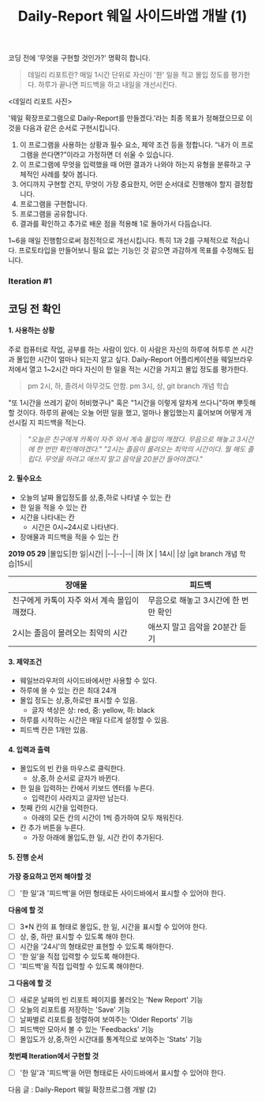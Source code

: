 ﻿---
layout : post
title : Daily-Report 웨일 사이드바앱 개발 (1) 
---
코딩 전에 '무엇을 구현할 것인가?' 명확히 합니다.
>데일리 리포트란?
>매일 1시간 단위로 자신이 '한' 일을 적고 몰입 정도를 평가한다. 하루가 끝나면 피드백을 하고 내일을 개선시킨다.

<데일리 리포트 사진>

'웨일 확장프로그램으로 Daily-Report를 만들겠다.'라는 최종 목표가 정해졌으므로 이것을 다음과 같은 순서로 구현시킵니다.
1. 이  프로그램을  사용하는  상황과  필수  요소, 제약  조건  등을  정합니다. “내가  이  프로그램을  쓴다면?”이라고  가정하면  더  쉬울  수  있습니다.
2. 이  프로그램에  무엇을  입력했을  때  어떤  결과가  나와야  하는지  유형을  분류하고  구체적인  사례를  찾아  봅니다.
3. 어디까지  구현할  건지, 무엇이  가장  중요한지, 어떤  순서대로  진행해야  할지  결정합니다.
4. 프로그램을  구현합니다.
5. 프로그램을  공유합니다.
6. 결과를  확인하고  추가로  배운  점을  적용해 1로  돌아가서  다듬습니다.

1~6을  매일  진행함으로써  점진적으로  개선시킵니다. 특히 1과 2를 구체적으로 적습니다. 프로토타입을 만들어보니 필요 없는 기능인 것 같으면 과감하게 목표를 수정해도 됩니다.

### Iteration #1
코딩 전 확인
---
#### 1. 사용하는 상황
주로 컴퓨터로 작업, 공부를 하는 사람이 있다. 이 사람은 자신의 하루에 허투루 쓴 시간과 몰입한 시간이 얼마나 되는지 알고 싶다. Daily-Report 어플리케이션을 웨일브라우저에서 열고 1~2시간 마다 자신이 한 일을 적는 시간을 가지고 몰입 정도를 평가한다.
> pm 2시, 하, 졸려서 아무것도 안함.
> pm 3시, 상, git branch 개념 학습

"또 1시간을 쓰레기 같이 허비했구나" 혹은 "1시간을 이렇게 알차게 쓰다니"하며 뿌듯해 할 것이다. 하루의 끝에는 오늘 어떤 일을 했고, 얼마나 몰입했는지 훑어보며 어떻게 개선시킬 지 피드백을 적는다.
> *"오늘은 친구에게 카톡이 자주 와서 계속 몰입이 깨졌다. 무음으로 해놓고 3시간에 한 번만 확인해야겠다."*
> *"2시는 졸음이 몰려오는 최악의 시간이다. 뭘 해도 졸립다. 무엇을 하려고 애쓰지 말고 음악을 20분간 들어야겠다."*

#### 2. 필수요소
 - 오늘의 날짜 몰입정도를 상,중,하로 나타낼 수 있는 칸
 - 한 일을 적을 수 있는 칸
 - 시간을 나타내는 칸
	 - 시간은 0시~24시로 나타낸다.
 - 장애물과 피드백을 적을 수 있는 칸

**2019 05 29**
|몰입도|한 일|시간|
|--|--|--|
|하  |X | 14시|
|상 |git branch 개념 학습|15시|

|장애물|피드백|
|--|--|
|친구에게 카톡이 자주 와서 계속 몰입이 깨졌다.|무음으로 해놓고 3시간에 한 번만 확인|
|2시는 졸음이 몰려오는 최악의 시간|애쓰지 말고 음악을 20분간 듣기|

#### 3. 제약조건
- 웨일브라우저의 사이드바에서만 사용할 수 있다.
 - 하루에 쓸 수 있는 칸은 최대 24개
 - 몰입 정도는 상,중,하로만 표시할 수 있음.
	 - 글자 색상은 상: red, 중: yellow, 하: black
 - 하루를 시작하는 시간은 매일 다르게 설정할 수 있음.
 - 피드백 칸은 1개만 있음.

#### 4. 입력과 출력

 - 몰입도의 빈 칸을 마우스로 클릭한다.
	 - 상,중,하 순서로 글자가 바뀐다.
 - 한 일을 입력하는 칸에서 키보드 엔터를 누른다.
	 - 입력칸이 사라지고 글자만 남는다.
 - 첫째 칸의 시간을 입력한다.
	 - 아래의 모든 칸의 시간이 1씩 증가하여 모두 채워진다.
 - 칸 추가 버튼을 누른다.
	 - 가장 아래에 몰입도,한 일, 시간 칸이 추가된다.


#### 5. 진행 순서

**가장 중요하고 먼저 해야할 것**
- [ ] '한 일'과 '피드백'을 어떤 형태로든 사이드바에서 표시할 수 있어야 한다.

**다음에 할 것**
- [ ] 3*N 칸의 표 형태로 몰입도, 한 일, 시간을 표시할 수 있어야 한다.
- [ ] 상, 중, 하만 표시할 수 있도록 해야 한다.
- [ ] 시간을 '24시'의 형태로만 표현할 수 있도록 해야한다.
- [ ] '한 일'을 직접 입력할 수 있도록 해야한다.
- [ ] '피드백'을 직접 입력할 수 있도록 해야한다.

**그 다음에 할 것**
- [ ] 새로운 날짜의 빈 리포트 페이지를 불러오는 'New Report' 기능
- [ ] 오늘의 리포트를 저장하는 'Save' 기능
- [ ] 날짜별로 리포트를 정렬하여 보여주는 'Older Reports' 기능
- [ ] 피드백만 모아서 볼 수 있는 'Feedbacks' 기능
- [ ] 몰입도가 상,중,하인 시간대를 통계적으로 보여주는 'Stats' 기능

**첫번째 Iteration에서 구현할 것**
- [ ] '한 일'과 '피드백'을 어떤 형태로든 사이드바에서 표시할 수 있어야 한다.


다음 글 : Daily-Report 웨일 확장프로그램 개발 (2)
